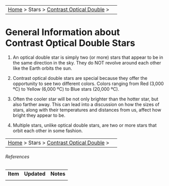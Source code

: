 |    |    |
|:---|---:|
|[Home](/notes/#object-notes) > Stars > [Contrast Optical Double](../!contrast-optical-double-star-info) > |  |

# General Information about <br/>Contrast Optical Double Stars

1.	An optical double star is simply two (or more) stars that appear to be in the same direction in the sky.  They do NOT revolve around each other like the Earth orbits the sun. 

1.	Contrast optical double stars are special because they offer the opportunity to see two different colors.  Colors ranging from Red (3,000 ºC) to Yellow (6,000 ºC) to Blue stars (20,000 ºC). 
 
1.	Often the cooler star will be not only brighter than the hotter star, but also farther away.  This can lead into a discussion on how the sizes of stars, along with their temperatures and distances from us, affect how bright they appear to be.

1.	Multiple stars, unlike optical double stars, are two or more stars that orbit each other in some fashion.

|    |    |
|:---|---:|
|[Home](/notes/#object-notes) > Stars > [Contrast Optical Double](../!contrast-optical-double-star-info) > |  |

###### References

|   |   |   |
|---|---|---|
|**Item**|**Updated**|**Notes**|
|   |   |   |

